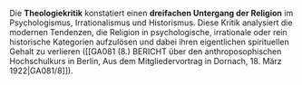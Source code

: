 
Die **Theologiekritik** konstatiert einen **dreifachen Untergang der Religion** im Psychologismus, Irrationalismus und Historismus. Diese Kritik analysiert die modernen Tendenzen, die Religion in psychologische, irrationale oder rein historische Kategorien aufzulösen und dabei ihren eigentlichen spirituellen Gehalt zu verlieren ([[GA081 (8.) BERICHT über den anthroposophischen Hochschulkurs in Berlin, Aus dem Mitgliedervortrag in Dornach, 18. März 1922|GA081/8]]).
